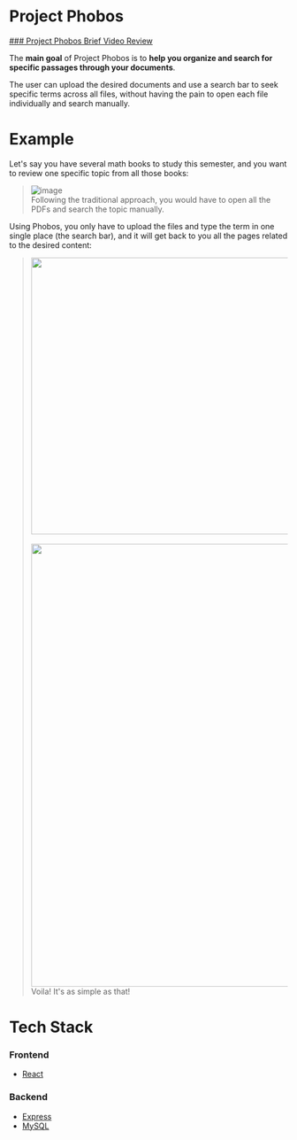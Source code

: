 # Project Phobos

[### Project Phobos Brief Video Review](https://www.youtube.com/watch?v=d-cIFKLLPqE)

The **main goal** of Project Phobos is to **help you organize and search for specific passages through your documents**. 

The user can upload the desired documents and use a search bar to seek specific terms across all files, without having the pain to open each file individually and search manually.

# Example

Let's say you have several math books to study this semester, and you want to review one specific topic from all those books:
> ![image](https://user-images.githubusercontent.com/50183633/146289893-2ef568eb-d1d4-46c6-bed7-398163e7645a.png) <br>
> Following the traditional approach, you would have to open all the PDFs and search the topic manually.

Using Phobos, you only have to upload the files and type the term in one single place (the search bar), and it will get back to you all the pages related to the desired content:
<!-- > ![image](https://user-images.githubusercontent.com/50183633/146299748-5c3f60f8-a0c5-42ee-8f9e-ca915561e482.png) -->
> <img width="500" src="https://user-images.githubusercontent.com/50183633/146299748-5c3f60f8-a0c5-42ee-8f9e-ca915561e482.png" /> <br><br>
> <img width="800" src="https://user-images.githubusercontent.com/50183633/146294704-52f269b0-7db3-4956-b683-6235d5d4ada5.png" /> <br>
> Voila! It's as simple as that!

# Tech Stack

### Frontend
- [React](https://reactjs.org/)

### Backend
- [Express](https://expressjs.com/)
- [MySQL](https://www.mysql.com/)
